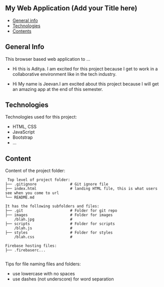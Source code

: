 ## My Web Application (Add your Title here)

- [General info](#general-info)
- [Technologies](#technologies)
- [Contents](#content)

## General Info

This browser based web application to ...

- Hi this is Aditya. I am excited for this project because I get to work in a collaborative environment like in the tech industry.

* Hi My name is Jeevan.I am excited about this project because I will get an amazing app at the end of this semester.

## Technologies

Technologies used for this project:

- HTML, CSS
- JavaScript
- Bootstrap
- ...

## Content

Content of the project folder:

```
 Top level of project folder:
├── .gitignore               # Git ignore file
├── index.html               # landing HTML file, this is what users see when you come to url
└── README.md

It has the following subfolders and files:
├── .git                     # Folder for git repo
├── images                   # Folder for images
    /blah.jpg                #
├── scripts                  # Folder for scripts
    /blah.js                 #
├── styles                   # Folder for styles
    /blah.css                #

Firebase hosting files:
├── .firebaserc...


```

Tips for file naming files and folders:

- use lowercase with no spaces
- use dashes (not underscore) for word separation
